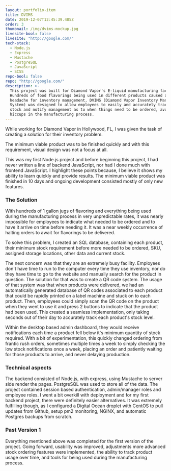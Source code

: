 ```yaml
---
layout: portfolio-item
title: DVIMS
date: 2019-12-07T12:45:39.485Z
order: 3
thumbnail: /img/dvims-mockup.jpg
livesite-bool: false
livesite: "http://google.com/"
tech-stack:
  - Node.js
  - Express
  - Mustache
  - PostgreSQL
  - JavaScript
  - SCSS
repo-bool: false
repo: "http://google.com/"
description: >-
  This project was built for Diamond Vapor's E-liquid manufacturing facility.
  Hundreds of food flavorings being used in different products caused a huge
  headache for inventory management. DVIMS (Diamond Vapor Inventory Management
  System) was designed to allow employees to easily and accurately track their
  stock and notify management as to when things need to be ordered, avoiding
  hiccups in the manufacturing process.
---
```


While working for Diamond Vapor in Hollywood, FL, I was given the task of creating a solution for their inventory problem.

The minimum viable product was to be finished quickly and with this requirement, visual design was not a focus at all.

This was my first Node.js project and before beginning this project, I had never written a line of backend JavaScript, nor had I done much with frontend JavaScript. I highlight these points because, I believe it shows my ability to learn quickly and provide results. The minimum viable product was finished in 10 days and ongoing development consisted mostly of only new features.

### The Solution

With hundreds of 1 gallon jugs of flavoring and everything being used during the manufacturing process in very unpredictable rates, it was nearly impossible for employees to indicate what needed to be ordered and to have it arrive on time before needing it. It was a near weekly occurrence of halting orders to await for flavorings to be delivered.

To solve this problem, I created an SQL database, containing each product, their minimum stock requirement before more needed to be ordered, SKU, assigned storage locations, other data and current stock.

The next concern was that they are an extremely busy facility. Employees don't have time to run to the computer every time they use inventory, nor do they have time to go to the website and manually search for the product in question. The solution for that was to create a QR code system. The usage of that system was that when products were delivered, we had an automatically generated database of QR codes associated to each product that could be rapidly printed on a label machine and stuck on to each product. Then, employees could simply scan the QR code on the product when they went to use it and press 2 buttons to indicate that the product had been used. This created a seamless implementation, only taking seconds out of their day to accurately track each product's stock level.

Within the desktop based admin dashboard, they would receive notifications each time a product fell below it's minimum quantity of stock required. With a bit of experimentation, this quickly changed ordering from frantic rush orders, sometimes multiple times a week to simply checking the low stock notifications once a week, placing an order and patiently waiting for those products to arrive, and never delaying production.

### Technical aspects

The backend consisted of Node.js, with express, using Mustache to server side render the pages. PostgreSQL was used to store all of the data. The project contained session based authentication, admin/manager roles and employee roles. I went a bit overkill with deployment and for my first backend project, there were definitely easier alternatives. It was extremely fulfilling though, as I configured a Digital Ocean droplet with CentOS to pull updates from Github, setup pm2 monitoring, NGINX, and automatic Postgres backups from scratch.

### Past Version 1

Everything mentioned above was completed for the first version of the project. Going forward, usability was improved, adjustments more advanced stock ordering features were implemented, the ability to track product usage over time, and tools for being used during the manufacturing process.
